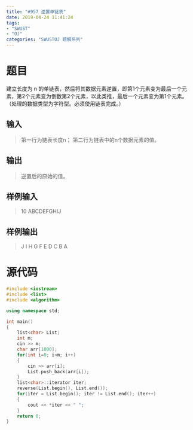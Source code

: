 ```yaml
---
title: "#957 逆置单链表"
date: 2019-04-24 11:41:24
tags:
- "SWUST"
- "OJ"
categories: "SWUSTOJ 题解系列"
---
```


# 题目

建立长度为 n 的单链表，然后将其数据元素逆置，即第1个元素变为最后一个元素，第2个元素变为倒数第2个元素，以此类推，最后一个元素变为第1个元素。（处理的数据类型为字符型。必须使用链表完成。）

<!-- more -->

## 输入

> 第一行为链表长度n； 
> 第二行为链表中的n个数据元素的值。

## 输出

> 逆置后的原始的值。

## 样例输入

> 10
> ABCDEFGHIJ

## 样例输出

> J I H G F E D C B A

# 源代码

```cpp
#include <iostream>
#include <list>
#include <algorithm>

using namespace std;

int main()
{
    list<char> List;
    int m;
    cin >> m;
    char arr[1000];
    for(int i=0; i<m; i++)
    {
        cin >> arr[i];
        List.push_back(arr[i]);
    }
    list<char>::iterator iter;
    reverse(List.begin(), List.end());
    for(iter = List.begin(); iter != List.end(); iter++)
    {
        cout << *iter << " ";
    }
    return 0;
}
```
